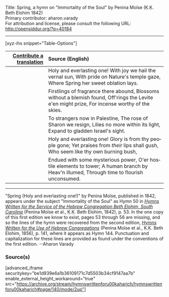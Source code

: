 <html>
<head></head>
<body>
Title: Spring, a hymn on "Immortality of the Soul" by Penina Moïse (Ḳ.Ḳ. Beth Elohim 1842)<br />
Primary contributor: aharon.varady<br />
For attribution and license, please consult the following URL: <a href="http://opensiddur.org/?p=40184">http://opensiddur.org/?p=40184</a>
<p />
<hr />

[xyz-ihs snippet="Table-Options"]<table style="margin-left: auto;margin-right: auto;" class="draggable">
<thead><tr><th id="x" style="text-align: right;"><a href="/contribute/upload">Contribute a translation</a></th><th style="text-align: left;">Source (English)</th></tr></thead>
<tbody>
<tr><td style="vertical-align:top;">
<div class="liturgy" lang="he" style="text-align: right;">

</div></td>

<td style="vertical-align:top;">
<div class="english" lang="en" style="text-align: left;">
Holy and everlasting one! 
With joy we hail the vernal sun, 
With pride on Nature's temple gaze, 
Where Spring her sweet oblation lays. 
</div></td></tr>


<tr><td style="vertical-align:top;">
<div class="liturgy" lang="he" style="text-align: right;">

</div></td>

<td style="vertical-align:top;">
<div class="english" lang="en" style="text-align: left;">
Firstlings of fragrance there abound, 
Blossoms without a blemish found, 
Off'rings the Levite e'en might prize, 
For incense worthy of the skies. 
</div></td></tr>


<tr><td style="vertical-align:top;">
<div class="liturgy" lang="he" style="text-align: right;">

</div></td>

<td style="vertical-align:top;">
<div class="english" lang="en" style="text-align: left;">
To strangers now in Palestine, 
The rose of Sharon we resign, 
Lilies no more within its light, 
Expand to gladden Israel's sight. 
</div></td></tr>


<tr><td style="vertical-align:top;">
<div class="liturgy" lang="he" style="text-align: right;">

</div></td>

<td style="vertical-align:top;">
<div class="english" lang="en" style="text-align: left;">
Holy and everlasting one! 
Glory is from thy people gone; 
Yet praises from <em>their</em> lips shall gush, 
Who seem like thy own burning bush, 
</div></td></tr>


<tr><td style="vertical-align:top;">
<div class="liturgy" lang="he" style="text-align: right;">

</div></td>

<td style="vertical-align:top;">
<div class="english" lang="en" style="text-align: left;">
Endued with some mysterious power, 
O'er hostile elements to tower; 
A human branch by Heav'n illumed, 
Through time to flourish unconsumed. 
</div></td></tr>
</tbody></table>

<hr />

"Spring (Holy and everlasting one!)" by Penina Moïse, published in 1842, appears under the subject "Immortality of the Soul" as Hymn 50 in <em><a href="/?p=39305">Hymns Written for the Service of the Hebrew Congregation Beth Elohim, South Carolina</a></em> (Penina Moïse et al., Ḳ.Ḳ. Beth Elohim, 1842), p. 53. In the one copy of this first edition we know to exist, pages 53 through 56 are missing, and so the lines of the hymn were recovered from the second edition, <em><a href="/?p=39305">Hymns Written for the Use of Hebrew Congregations</a></em> (Penina Moïse et al., Ḳ.Ḳ. Beth Elohim, 1856), p. 141, where it appears as Hymn 144. Punctuation and capitalization for these lines are provided as found under the conventions of the first edition. --Aharon Varady

<h3>Source(s)</h3>

[advanced_iframe securitykey="be1d939e6a1b36109171c7d5503b34cf9147aa7b" enable_external_height_workaround="true" src="https://archive.org/stream/hymnswrittenforu00kaharich/hymnswrittenforu00kaharich#page/140/mode/2up"]

&nbsp; 

</body>
</html>